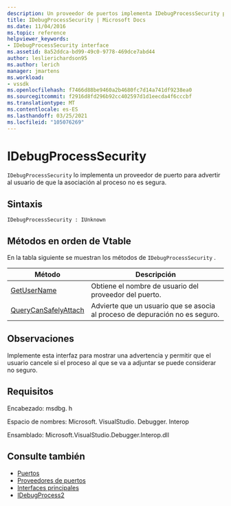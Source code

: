 ```yaml
---
description: Un proveedor de puertos implementa IDebugProcessSecurity para advertir al usuario de que la asociación al proceso no es segura.
title: IDebugProcessSecurity | Microsoft Docs
ms.date: 11/04/2016
ms.topic: reference
helpviewer_keywords:
- IDebugProcessSecurity interface
ms.assetid: 8a52ddca-bd99-49c0-9778-469dce7abd44
author: leslierichardson95
ms.author: lerich
manager: jmartens
ms.workload:
- vssdk
ms.openlocfilehash: f7466d88be9460a2b4680fc7d14a741df9238ea0
ms.sourcegitcommit: f2916d8fd296b92cc402597d1d1eecda4f6cccbf
ms.translationtype: MT
ms.contentlocale: es-ES
ms.lasthandoff: 03/25/2021
ms.locfileid: "105076269"
---
```

# <a name="idebugprocesssecurity"></a>IDebugProcessSecurity
`IDebugProcessSecurity` lo implementa un proveedor de puerto para advertir al usuario de que la asociación al proceso no es segura.

## <a name="syntax"></a>Sintaxis

```
IDebugProcessSecurity : IUnknown
```

## <a name="methods-in-vtable-order"></a>Métodos en orden de Vtable
 En la tabla siguiente se muestran los métodos de `IDebugProcessSecurity` .

|Método|Descripción|
|------------|-----------------|
|[GetUserName](../../../extensibility/debugger/reference/idebugprocesssecurity-getusername.md)|Obtiene el nombre de usuario del proveedor del puerto.|
|[QueryCanSafelyAttach](../../../extensibility/debugger/reference/idebugprocesssecurity-querycansafelyattach.md)|Advierte que un usuario que se asocia al proceso de depuración no es seguro.|

## <a name="remarks"></a>Observaciones
 Implemente esta interfaz para mostrar una advertencia y permitir que el usuario cancele si el proceso al que se va a adjuntar se puede considerar no seguro.

## <a name="requirements"></a>Requisitos
 Encabezado: msdbg. h

 Espacio de nombres: Microsoft. VisualStudio. Debugger. Interop

 Ensamblado: Microsoft.VisualStudio.Debugger.Interop.dll

## <a name="see-also"></a>Consulte también
- [Puertos](../../../extensibility/debugger/ports.md)
- [Proveedores de puertos](../../../extensibility/debugger/port-suppliers.md)
- [Interfaces principales](../../../extensibility/debugger/reference/core-interfaces.md)
- [IDebugProcess2](../../../extensibility/debugger/reference/idebugprocess2.md)
